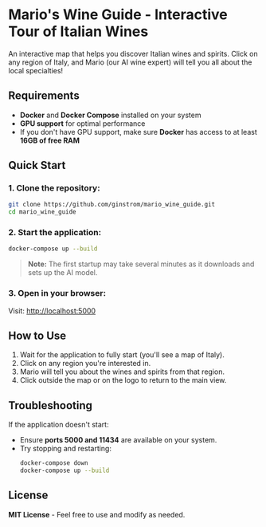 # Mario's Wine Guide - Interactive Tour of Italian Wines

An interactive map that helps you discover Italian wines and spirits. Click on any region of Italy, and Mario (our AI wine expert) will tell you all about the local specialties!

## Requirements
- **Docker** and **Docker Compose** installed on your system
- **GPU support** for optimal performance
- If you don't have GPU support, make sure **Docker** has access to at least **16GB of free RAM**

## Quick Start
### 1. Clone the repository:
```sh
git clone https://github.com/ginstrom/mario_wine_guide.git
cd mario_wine_guide
```

### 2. Start the application:
```sh
docker-compose up --build
```
> **Note:** The first startup may take several minutes as it downloads and sets up the AI model.

### 3. Open in your browser:
Visit: [http://localhost:5000](http://localhost:5000)

## How to Use
1. Wait for the application to fully start (you'll see a map of Italy).
2. Click on any region you're interested in.
3. Mario will tell you about the wines and spirits from that region.
4. Click outside the map or on the logo to return to the main view.

## Troubleshooting
If the application doesn't start:
- Ensure **ports 5000 and 11434** are available on your system.
- Try stopping and restarting:
  ```sh
  docker-compose down
  docker-compose up --build
  ```

## License
**MIT License** - Feel free to use and modify as needed.
